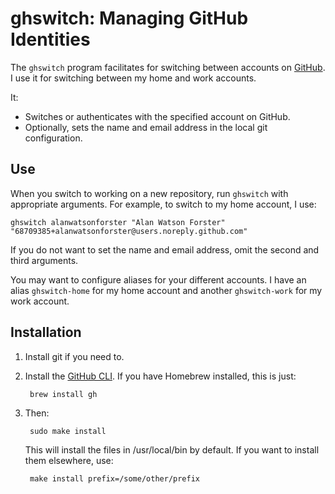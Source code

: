 # ghswitch: Managing GitHub Identities

The `ghswitch` program facilitates for switching between accounts on [GitHub](https://github.com). I use it for switching between my home and work accounts.

It:

- Switches or authenticates with the specified account on GitHub.
- Optionally, sets the name and email address in the local git configuration.

## Use

When you switch to working on a new repository, run `ghswitch` with appropriate arguments. For example, to switch to my home account, I use:

    ghswitch alanwatsonforster "Alan Watson Forster" "68709385+alanwatsonforster@users.noreply.github.com"

If you do not want to set the name and email address, omit the second and third arguments.

You may want to configure aliases for your different accounts. I have an alias `ghswitch-home` for my home account and another `ghswitch-work` for my work account.

## Installation

1. Install git if you need to.

2. Install the [GitHub CLI](https://cli.github.com/). If you have Homebrew installed, this is just:

        brew install gh

3. Then:

        sudo make install

    This will install the files in /usr/local/bin by default. If you want to install them elsewhere, use:

        make install prefix=/some/other/prefix

    